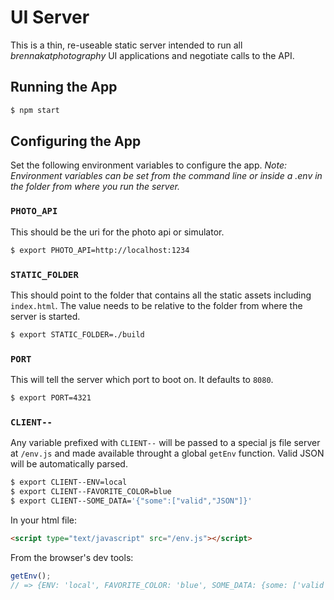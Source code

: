 # UI Server

This is a thin, re-useable static server intended to run all *brennakatphotography*
UI applications and negotiate calls to the API.

## Running the App

```bash
$ npm start
```

## Configuring the App

Set the following environment variables to configure the app.
*Note: Environment variables can be set from the command line or inside a .env in the folder from where you run the server.*

### `PHOTO_API`

This should be the uri for the photo api or simulator.

```bash
$ export PHOTO_API=http://localhost:1234
```

### `STATIC_FOLDER`

This should point to the folder that contains all the static assets including `index.html`.
The value needs to be relative to the folder from where the server is started.

```bash
$ export STATIC_FOLDER=./build
```

### `PORT`

This will tell the server which port to boot on. It defaults to `8080`.

```bash
$ export PORT=4321
```

### `CLIENT--`

Any variable prefixed with `CLIENT--` will be passed to a special js file server at `/env.js` and made available throught a global `getEnv` function.
Valid JSON will be automatically parsed.

```bash
$ export CLIENT--ENV=local
$ export CLIENT--FAVORITE_COLOR=blue
$ export CLIENT--SOME_DATA='{"some":["valid","JSON"]}'
```

In your html file:

```html
<script type="text/javascript" src="/env.js"></script>
```

From the browser's dev tools:

```js
getEnv();
// => {ENV: 'local', FAVORITE_COLOR: 'blue', SOME_DATA: {some: ['valid', 'JSON']} }
```